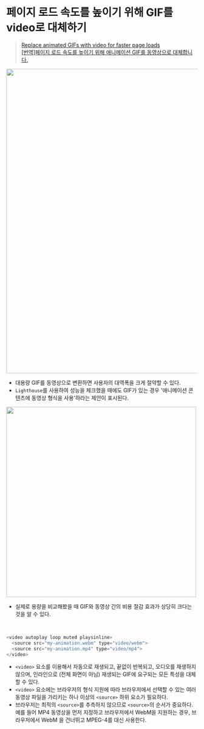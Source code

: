# 페이지 로드 속도를 높이기 위해 GIF를 video로 대체하기
> [Replace animated GIFs with video for faster page loads](https://web.dev/articles/replace-gifs-with-videos?hl=en)   
> [[번역]페이지 로드 속도를 높이기 위해 애니메이션 GIF를 동영상으로 대체합니다.](https://web.dev/articles/replace-gifs-with-videos?hl=ko)

<img src="https://github.com/heereal/Frontend_Dev_Articles/assets/117061017/ccd496a4-66b0-478e-bacd-8eace5643320" width="800px">

-  대용량 GIF를 동영상으로 변환하면 사용자의 대역폭을 크게 절약할 수 있다.
-  `Lighthouse`를 사용하여 성능을 체크했을 때에도 GIF가 있는 경우 '애니메이션 콘텐츠에 동영상 형식을 사용'하라는 제안이 표시된다.
  
<img src="https://github.com/heereal/Frontend_Dev_Articles/assets/117061017/8698749b-3e25-4479-886d-f136a555d8b4" width="500px">

- 실제로 용량을 비교해봤을 때 GIF와 동영상 간의 비용 절감 효과가 상당히 크다는 것을 알 수 있다.

<br/>

```javascript
<video autoplay loop muted playsinline>
  <source src="my-animation.webm" type="video/webm">
  <source src="my-animation.mp4" type="video/mp4">
</video>
```
- `<video>` 요소를 이용해서 자동으로 재생되고, 끝없이 반복되고, 오디오를 재생하지 않으며, 인라인으로 (전체 화면이 아님) 재생되는 GIF에 요구되는 모든 특성을 대체할 수 있다.
- `<video>` 요소에는 브라우저의 형식 지원에 따라 브라우저에서 선택할 수 있는 여러 동영상 파일을 가리키는 하나 이상의 `<source>` 하위 요소가 필요하다.
- 브라우저는 최적의 `<source>`를 추측하지 않으므로 `<source>`의 순서가 중요하다. 예를 들어 MP4 동영상을 먼저 지정하고 브라우저에서 WebM을 지원하는 경우, 브라우저에서 WebM <source>을 건너뛰고 MPEG-4를 대신 사용한다.
